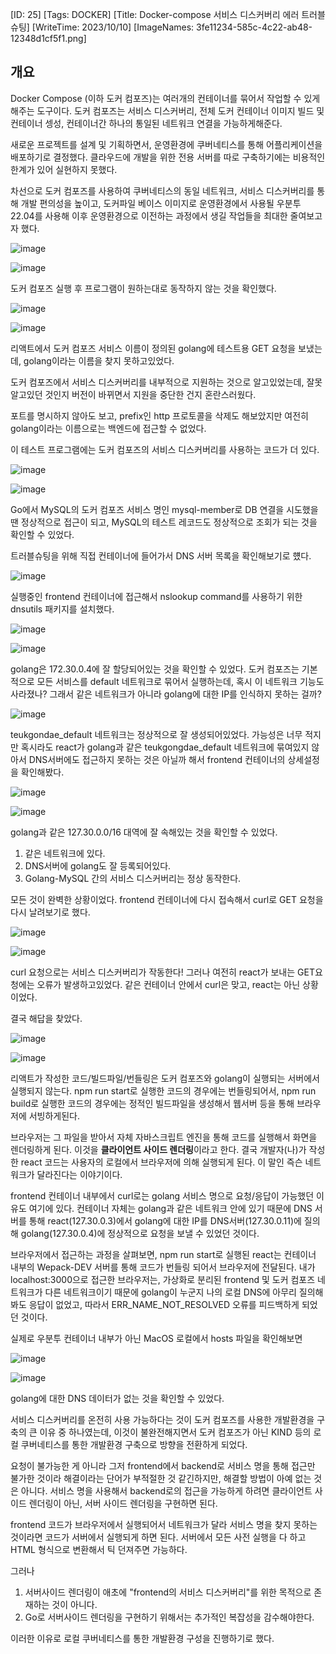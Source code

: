 [ID: 25]
[Tags: DOCKER]
[Title: Docker-compose 서비스 디스커버리 에러 트러블슈팅]
[WriteTime: 2023/10/10]
[ImageNames: 3fe11234-585c-4c22-ab48-12348d1cf5f1.png]

## 개요

Docker Compose (이하 도커 컴포즈)는 여러개의 컨테이너를 묶어서 작업할 수 있게 해주는 도구이다. 도커 컴포즈는 서비스 디스커버리, 전체 도커 컨테이너 이미지 빌드 및 컨테이너 셍성, 컨테이너간 하나의 통일된 네트워크 연결을 가능하게해준다.

새로운 프로젝트를 설계 및 기획하면서, 운영환경에 쿠버네티스를 통해 어플리케이션을 배포하기로 결정했다. 클라우드에 개발을 위한 전용 서버를 따로 구축하기에는 비용적인 한계가 있어 실현하지 못했다.

차선으로 도커 컴포즈를 사용하여 쿠버네티스의 동일 네트워크, 서비스 디스커버리를 통해 개발 편의성을 높이고, 도커파일 베이스 이미지로 운영환경에서 사용될 우분투 22.04를 사용해 이후 운영환경으로 이전하는 과정에서 생길 작업들을 최대한 줄여보고자 했다. 

![image](https://res.craft.do/user/full/6deb5b3a-d995-5f97-e85b-e7c3c5f9702a/doc/44F64FDD-7128-41E7-93EB-17E111CC312B/89687131-2C78-47B5-890D-1312152A3E24_2/z4iLC5gumLY6mkLefOKZogiyy7u9OKeRxzbKh06DyKAz/Image.png)

![image](https://res.craft.do/user/full/6deb5b3a-d995-5f97-e85b-e7c3c5f9702a/doc/44F64FDD-7128-41E7-93EB-17E111CC312B/F12F9318-1739-42B9-8A4B-E78CD47E5F79_2/VGuirdVSfoVRkpAY9aQaoex2v47iLLmHnxj0Z9bATGEz/Image.png)

도커 컴포즈 실행 후 프로그램이 원하는대로 동작하지 않는 것을 확인했다. 

![image](https://res.craft.do/user/full/6deb5b3a-d995-5f97-e85b-e7c3c5f9702a/doc/44F64FDD-7128-41E7-93EB-17E111CC312B/28B4E0B6-1657-4577-9B21-C48C51974760_2/1PzqOb5jGjpBqESlgiNEJ6F0x5eGD9Gp8z7yLlmmM5Uz/Image.png)

![image](https://res.craft.do/user/full/6deb5b3a-d995-5f97-e85b-e7c3c5f9702a/doc/44F64FDD-7128-41E7-93EB-17E111CC312B/458D8C31-1B2C-4671-B02B-E1C8E8177095_2/MMMqXIVGIf4zirL5yGro0P8WbHdRh51y1nStxEKQeGEz/%202023-09-19%20%2012.44.17.png)

리액트에서  도커 컴포즈 서비스 이름이 정의된 golang에 테스트용 GET 요청을 보냈는데, golang이라는 이름을 찾지 못하고있었다.

도커 컴포즈에서 서비스 디스커버리를 내부적으로 지원하는 것으로 알고있었는데, 잘못 알고있던 것인지 버전이 바뀌면서 지원을 중단한 건지 혼란스러웠다.

포트를 명시하지 않아도 보고, prefix인 http 프로토콜을 삭제도 해보았지만 여전히 golang이라는 이름으로는 백엔드에 접근할 수 없었다.

이 테스트 프로그램에는 도커 컴포즈의 서비스 디스커버리를 사용하는 코드가 더 있다.

![image](https://res.craft.do/user/full/6deb5b3a-d995-5f97-e85b-e7c3c5f9702a/doc/44F64FDD-7128-41E7-93EB-17E111CC312B/9C2C9991-9FE5-4BAA-93F5-C0476BE27FE0_2/dzKtsodHVxBmZNLi1hT7AIFtIMvmzHxk6EtC4ZsOjh8z/Image.png)

![image](https://res.craft.do/user/full/6deb5b3a-d995-5f97-e85b-e7c3c5f9702a/doc/44F64FDD-7128-41E7-93EB-17E111CC312B/CEE4E6E8-3841-4EBA-9CAF-E0CCE8FE7B25_2/H9Ky6Nd9Ydib21asUx4dmfLMtxzlg6yhxuaLxSVBTqcz/Image.png)

Go에서 MySQL의 도커 컴포즈 서비스 명인 mysql-member로 DB 연결을 시도했을 땐 정상적으로 접근이 되고, MySQL의 테스트 레코드도 정상적으로 조회가 되는 것을 확인할 수 있었다.

트러블슈팅을 위해 직접 컨테이너에 들어가서 DNS 서버 목록을 확인해보기로 헀다.

![image](https://res.craft.do/user/full/6deb5b3a-d995-5f97-e85b-e7c3c5f9702a/doc/44F64FDD-7128-41E7-93EB-17E111CC312B/9DB865E0-2985-4661-AAC1-3284DD1FC838_2/ySXD1qz7XPIeWYymX5I9csOtIokGmlSJCgTd3DUx5zQz/Image.png)

실행중인 frontend 컨테이너에 접근해서 nslookup command를 사용하기 위한 dnsutils 패키지를 설치했다.

![image](https://res.craft.do/user/full/6deb5b3a-d995-5f97-e85b-e7c3c5f9702a/doc/44F64FDD-7128-41E7-93EB-17E111CC312B/32441C88-659C-4434-836F-8BDD13F14ED2_2/Cj9ksQRLjxmvZKI9UvNxCN6QQOqepCh7IZEslKakvRcz/Image.png)

![image](https://res.craft.do/user/full/6deb5b3a-d995-5f97-e85b-e7c3c5f9702a/doc/44F64FDD-7128-41E7-93EB-17E111CC312B/7A378C1C-BD94-4348-A700-5B5161CB632A_2/q3dtFZrByKwcuayQMhvNAuJx4NeQpxwhGN0k57UXgCAz/Image.png)

golang은 172.30.0.4에 잘 할당되어있는 것을 확인할 수 있었다. 도커 컴포즈는 기본적으로 모든 서비스를 default 네트워크로 묶어서 실행하는데, 혹시 이 네트워크 기능도 사라졌나? 그래서 같은 네트워크가 아니라 golang에 대한 IP를 인식하지 못하는 걸까?

![image](https://res.craft.do/user/full/6deb5b3a-d995-5f97-e85b-e7c3c5f9702a/doc/44F64FDD-7128-41E7-93EB-17E111CC312B/31C2F6CD-C119-4954-B4A9-09DD678E3848_2/OJWbP7lOh2Aq9zbeOVHrCXLJiBLzjHVWfHJwRZieSJsz/Image.png)

teukgondae_default 네트워크는 정상적으로 잘 생성되어있었다. 가능성은 너무 적지만 혹시라도 react가 golang과 같은 teukgongdae_default 네트워크에 묶여있지 않아서 DNS서버에도 접근하지 못하는 것은 아닐까 해서 frontend 컨테이너의 상세설정을 확인해봤다.

![image](https://res.craft.do/user/full/6deb5b3a-d995-5f97-e85b-e7c3c5f9702a/doc/44F64FDD-7128-41E7-93EB-17E111CC312B/DCB4463B-D2E2-495B-8FB5-24A5845136A4_2/DQM44cDBxkqZ1dyO3lEJ5v9ybS4drNPjrKNcUxCtDqAz/Image.png)

![image](https://res.craft.do/user/full/6deb5b3a-d995-5f97-e85b-e7c3c5f9702a/doc/44F64FDD-7128-41E7-93EB-17E111CC312B/4DA2780B-C6D2-4DCC-A690-F79BFBA624EF_2/WgouzywcQQKwjIWJLyLoANJOpTOUiTuS8yiHU98Npkwz/%202023-09-19%20%201.39.38.png)

golang과 같은 127.30.0.0/16 대역에 잘 속해있는 것을 확인할 수 있었다.


1. 같은 네트워크에 있다.
2. DNS서버에 golang도 잘 등록되어있다.
3. Golang-MySQL 간의 서비스 디스커버리는 정상 동작한다.

모든 것이 완벽한 상황이었다. frontend 컨테이너에 다시 접속해서 curl로 GET 요청을 다시 날려보기로 했다.

![image](https://res.craft.do/user/full/6deb5b3a-d995-5f97-e85b-e7c3c5f9702a/doc/44F64FDD-7128-41E7-93EB-17E111CC312B/1D782A58-533C-436E-9E85-859B7480DE3F_2/C6qhgPnRJGMO5CjFkOC1YhMKxB76OfEUEFwgs6jmrEcz/Image.png)

![image](https://res.craft.do/user/full/6deb5b3a-d995-5f97-e85b-e7c3c5f9702a/doc/44F64FDD-7128-41E7-93EB-17E111CC312B/C0FE48B6-459F-4212-A6B1-48C1170BD8EA_2/MYz6UyOOdUrDApNYwYONhDxwKSdxbDi3eTKyxsRVzkYz/Image.png)

curl 요청으로는 서비스 디스커버리가 작동한다! 그러나 여전히 react가 보내는 GET요청에는 오류가 발생하고있었다. 같은 컨테이너 안에서 curl은 맞고, react는 아닌 상황이었다.

결국 해답을 찾았다.

![image](https://res.craft.do/user/full/6deb5b3a-d995-5f97-e85b-e7c3c5f9702a/doc/44F64FDD-7128-41E7-93EB-17E111CC312B/6F86439F-8A40-4383-93A7-7EFBD12A4E96_2/8zaNAnDVUyKziwjkod0EEMq1xSHdJrPVBq0025fi97gz/Image.png)

![image](https://res.craft.do/user/full/6deb5b3a-d995-5f97-e85b-e7c3c5f9702a/doc/44F64FDD-7128-41E7-93EB-17E111CC312B/C381D49D-6B6D-44DA-83A1-3369E5C5CEAA_2/NuOuYLzK4z6Cnpj865E3yMSstGXO98cNHnj6fvo9GOsz/Image.png)

리액트가 작성한 코드/빌드파일/번들링은 도커 컴포즈와 golang이 실행되는 서버에서 실행되지 않는다. npm run start로 실행한 코드의 경우에는 번들링되어서, npm run build로 실행한 코드의 경우에는 정적인 빌드파일을 생성해서 웹서버 등을 통해 브라우저에 서빙하게된다.

브라우저는 그 파일을 받아서 자체 자바스크립트 엔진을 통해 코드를 실행해서 화면을 렌더링하게 된다. 이것을 **클라이언트 사이드 렌더링**이라고 한다. 결국 개발자(나)가 작성한 react 코드는 사용자의 로컬에서 브라우저에 의해 실행되게 된다. 이 말인 즉슨 네트워크가 달라진다는 이야기이다.

frontend 컨테이너 내부에서 curl로는 golang 서비스 명으로 요청/응답이 가능했던 이유도 여기에 있다. 컨테이너 자체는 golang과 같은 네트워크 안에 있기 때문에 DNS 서버를 통해 react(127.30.0.3)에서 golang에 대한 IP를 DNS서버(127.30.0.11)에 질의해 golang(127.30.0.4)에 정상적으로 요청을 보낼 수 있었던 것이다.

브라우저에서 접근하는 과정을 살펴보면, npm run start로 실행된 react는 컨테이너 내부의 Wepack-DEV 서버를 통해 코드가 번들링 되어서 브라우저에 전달된다. 내가 localhost:3000으로 접근한 브라우저는, 가상화로 분리된 frontend 및 도커 컴포즈 네트워크가 다른 네트워크이기 때문에 golang이 누군지 나의 로컬 DNS에 아무리 질의해봐도 응답이 없었고, 따라서 ERR_NAME_NOT_RESOLVED 오류를 피드백하게 되었던 것이다.

실제로 우분투 컨테이너 내부가 아닌 MacOS 로컬에서 hosts 파일을 확인해보면

![image](https://res.craft.do/user/full/6deb5b3a-d995-5f97-e85b-e7c3c5f9702a/doc/44F64FDD-7128-41E7-93EB-17E111CC312B/4B951977-ECEF-4BC5-94A2-3AC104A401DF_2/Ung5730OGijkwm2z9BSlCMQIEGJccJofqalG5sxifW8z/Image.png)

![image](https://res.craft.do/user/full/6deb5b3a-d995-5f97-e85b-e7c3c5f9702a/doc/44F64FDD-7128-41E7-93EB-17E111CC312B/2C40FA42-CF0A-4084-A0D1-03A0D2D57296_2/yFyyZrvUbSvqJRdFy05SRI5CDTR4YT1yE3EKpNebRtkz/Image.png)

golang에 대한 DNS 데이터가 없는 것을 확인할 수 있었다.

서비스 디스커버리를 온전히 사용 가능하다는 것이 도커 컴포즈를 사용한 개발환경을 구축의 큰 이유 중 하나였는데, 이것이 불완전해지면서 도커 컴포즈가 아닌 KIND 등의 로컬 쿠버네티스를 통한 개발환경 구축으로 방향을 전환하게 되었다.

요청이 불가능한 게 아니라 그저 frontend에서 backend로 서비스 명을 통해 접근만 불가한 것이라 해결이라는 단어가 부적절한 것 같긴하지만, 해결할 방법이 아예 없는 것은 아니다. 서비스 명을 사용해서 backend로의 접근을 가능하게 하려면 클라이언트 사이드 렌더링이 아닌, 서버 사이드 렌더링을 구현하면 된다. 

frontend 코드가 브라우저에서 실행되어서 네트워크가 달라 서비스 명을 찾지 못하는 것이라면 코드가 서버에서 실행되게 하면 된다. 서버에서 모든 사전 실행을 다 하고 HTML 형식으로 변환해서 틱 던져주면 가능하다.

그러나


1. 서버사이드 렌더링이 애초에 \"frontend의 서비스 디스커버리\"를 위한 목적으로 존재하는 것이 아니다.
2. Go로 서버사이드 렌더링을 구현하기 위해서는 추가적인 복잡성을 감수해야한다.

이러한 이유로 로컬 쿠버네티스를 통한 개발환경 구성을 진행하기로 했다.
